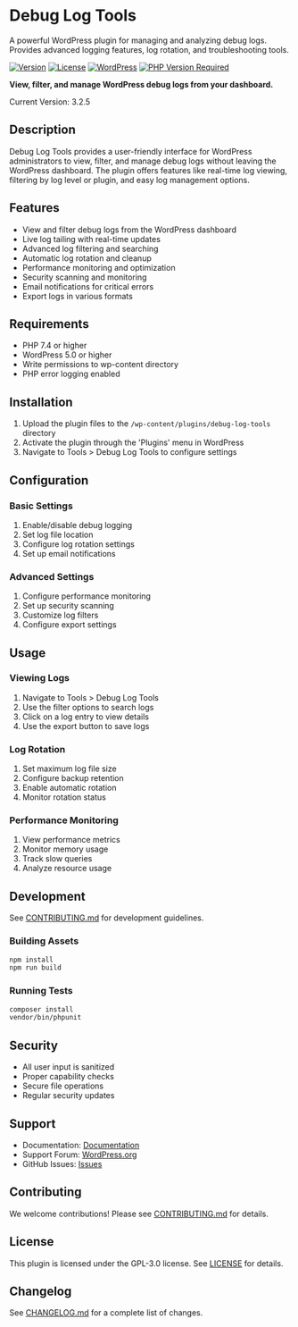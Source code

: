 # Debug Log Tools

A powerful WordPress plugin for managing and analyzing debug logs. Provides advanced logging features, log rotation, and troubleshooting tools.

[![Version](https://img.shields.io/badge/version-3.2.5-blue.svg?style=flat-square)](https://github.com/saqibj/debug-log-tools)
[![License](https://img.shields.io/badge/license-GPL--3.0-blue.svg?style=flat-square)](https://www.gnu.org/licenses/gpl-3.0.txt)
[![WordPress](https://img.shields.io/badge/WordPress-Plugin-0073aa.svg?style=flat-square&logo=wordpress)](https://wordpress.org/)
[![PHP Version Required](https://img.shields.io/badge/php-%3E%3D7.4-8892BF.svg?style=flat-square)](https://php.net/)

**View, filter, and manage WordPress debug logs from your dashboard.**

Current Version: 3.2.5

## Description

Debug Log Tools provides a user-friendly interface for WordPress administrators to view, filter, and manage debug logs without leaving the WordPress dashboard. The plugin offers features like real-time log viewing, filtering by log level or plugin, and easy log management options.

## Features

- View and filter debug logs from the WordPress dashboard
- Live log tailing with real-time updates
- Advanced log filtering and searching
- Automatic log rotation and cleanup
- Performance monitoring and optimization
- Security scanning and monitoring
- Email notifications for critical errors
- Export logs in various formats

## Requirements

- PHP 7.4 or higher
- WordPress 5.0 or higher
- Write permissions to wp-content directory
- PHP error logging enabled

## Installation

1. Upload the plugin files to the `/wp-content/plugins/debug-log-tools` directory
2. Activate the plugin through the 'Plugins' menu in WordPress
3. Navigate to Tools > Debug Log Tools to configure settings

## Configuration

### Basic Settings

1. Enable/disable debug logging
2. Set log file location
3. Configure log rotation settings
4. Set up email notifications

### Advanced Settings

1. Configure performance monitoring
2. Set up security scanning
3. Customize log filters
4. Configure export settings

## Usage

### Viewing Logs

1. Navigate to Tools > Debug Log Tools
2. Use the filter options to search logs
3. Click on a log entry to view details
4. Use the export button to save logs

### Log Rotation

1. Set maximum log file size
2. Configure backup retention
3. Enable automatic rotation
4. Monitor rotation status

### Performance Monitoring

1. View performance metrics
2. Monitor memory usage
3. Track slow queries
4. Analyze resource usage

## Development

See [CONTRIBUTING.md](CONTRIBUTING.md) for development guidelines.

### Building Assets

```bash
npm install
npm run build
```

### Running Tests

```bash
composer install
vendor/bin/phpunit
```

## Security

- All user input is sanitized
- Proper capability checks
- Secure file operations
- Regular security updates

## Support

- Documentation: [Documentation](https://github.com/saqibj/debug-log-tools/wiki)
- Support Forum: [WordPress.org](https://wordpress.org/support/plugin/debug-log-tools)
- GitHub Issues: [Issues](https://github.com/saqibj/debug-log-tools/issues)

## Contributing

We welcome contributions! Please see [CONTRIBUTING.md](CONTRIBUTING.md) for details.

## License

This plugin is licensed under the GPL-3.0 license. See [LICENSE](LICENSE) for details.

## Changelog

See [CHANGELOG.md](CHANGELOG.md) for a complete list of changes.
